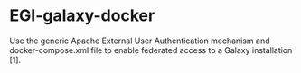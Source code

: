 # EGI-galaxy-docker
Use the generic Apache External User Authentication mechanism and docker-compose.xml file to enable federated access to a Galaxy installation [1].
